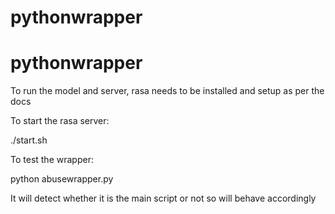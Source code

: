 # pythonwrapper
# pythonwrapper

To run the model and server, rasa needs to be installed and setup as per the docs

To start the rasa server:

./start.sh

To test the wrapper:

python abusewrapper.py

It will detect whether it is the main script or not so will behave accordingly
